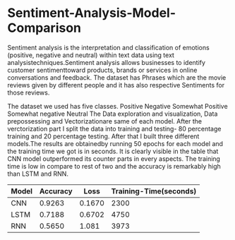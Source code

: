 # Sentiment-Analysis-Model-Comparison
Sentiment analysis is the interpretation and classification of emotions (positive, negative and neutral) within text data using text analysistechniques.Sentiment analysis allows businesses to identify customer sentimenttoward products, brands or services in online conversations and feedback. The dataset has Phrases which are the movie reviews given by
different people and it has also respective Sentiments for those reviews.

The dataset we used has five classes.
Positive
Negative
Somewhat Positive
Somewhat negative
Neutral
The Data exploration and visualization, Data prepossessing and Vectorizationare same of each model. After the verctorization part I split the data into training and testing- 80 percentage training and 20 percentage testing. After that I built three different models.The results are obtainedby running 50 epochs for each model and the training time we got is in seconds. It is clearly visible in the table that CNN model outperformed its counter parts in every aspects. The training time is low in compare to rest of two and the
accuracy is remarkably high than LSTM and RNN.

| Model  | Accuracy | Loss  | Training-Time(seconds) |
| ------------- | ------------- | ------------- | ------------- |
| CNN | 0.9263  | 0.1670 | 2300 |
| LSTM | 0.7188 | 0.6702 | 4750 |
| RNN | 0.5650 | 1.081 | 3973|
